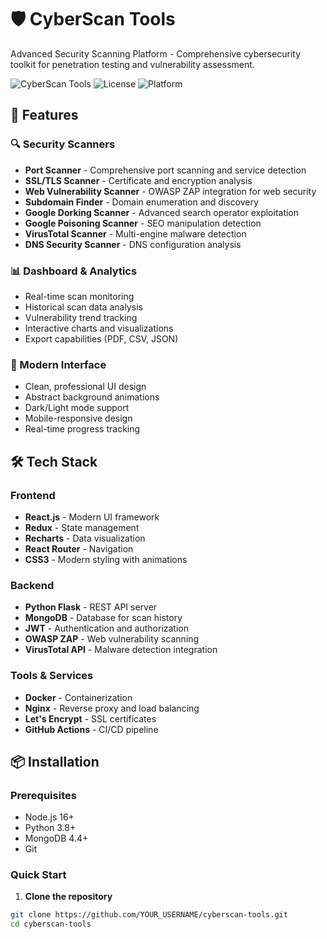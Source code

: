 # 🛡️ CyberScan Tools

Advanced Security Scanning Platform - Comprehensive cybersecurity toolkit for penetration testing and vulnerability assessment.

![CyberScan Tools](https://img.shields.io/badge/Version-1.0.0-blue.svg)
![License](https://img.shields.io/badge/License-MIT-green.svg)
![Platform](https://img.shields.io/badge/Platform-Web-orange.svg)

## 🚀 Features

### 🔍 Security Scanners
- **Port Scanner** - Comprehensive port scanning and service detection
- **SSL/TLS Scanner** - Certificate and encryption analysis
- **Web Vulnerability Scanner** - OWASP ZAP integration for web security
- **Subdomain Finder** - Domain enumeration and discovery
- **Google Dorking Scanner** - Advanced search operator exploitation
- **Google Poisoning Scanner** - SEO manipulation detection
- **VirusTotal Scanner** - Multi-engine malware detection
- **DNS Security Scanner** - DNS configuration analysis

### 📊 Dashboard & Analytics
- Real-time scan monitoring
- Historical scan data analysis
- Vulnerability trend tracking
- Interactive charts and visualizations
- Export capabilities (PDF, CSV, JSON)

### 🎨 Modern Interface
- Clean, professional UI design
- Abstract background animations
- Dark/Light mode support
- Mobile-responsive design
- Real-time progress tracking

## 🛠️ Tech Stack

### Frontend
- **React.js** - Modern UI framework
- **Redux** - State management
- **Recharts** - Data visualization
- **React Router** - Navigation
- **CSS3** - Modern styling with animations

### Backend
- **Python Flask** - REST API server
- **MongoDB** - Database for scan history
- **JWT** - Authentication and authorization
- **OWASP ZAP** - Web vulnerability scanning
- **VirusTotal API** - Malware detection integration

### Tools & Services
- **Docker** - Containerization
- **Nginx** - Reverse proxy and load balancing
- **Let's Encrypt** - SSL certificates
- **GitHub Actions** - CI/CD pipeline

## 📦 Installation

### Prerequisites
- Node.js 16+
- Python 3.8+
- MongoDB 4.4+
- Git

### Quick Start

1. **Clone the repository**
```bash
git clone https://github.com/YOUR_USERNAME/cyberscan-tools.git
cd cyberscan-tools
